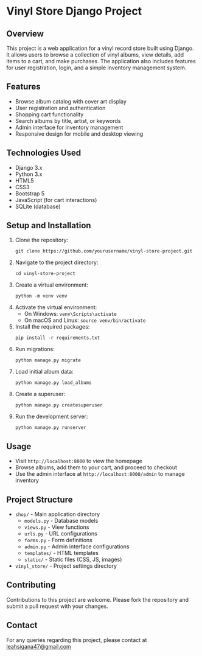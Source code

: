 # Vinyl Store Django Project

## Overview
This project is a web application for a vinyl record store built using Django. It allows users to browse a collection of vinyl albums, view details, add items to a cart, and make purchases. The application also includes features for user registration, login, and a simple inventory management system.

## Features
- Browse album catalog with cover art display
- User registration and authentication
- Shopping cart functionality
- Search albums by title, artist, or keywords
- Admin interface for inventory management
- Responsive design for mobile and desktop viewing

## Technologies Used
- Django 3.x
- Python 3.x
- HTML5
- CSS3
- Bootstrap 5
- JavaScript (for cart interactions)
- SQLite (database)

## Setup and Installation
1. Clone the repository:
   ```
   git clone https://github.com/yourusername/vinyl-store-project.git
   ```
2. Navigate to the project directory:
   ```
   cd vinyl-store-project
   ```
3. Create a virtual environment:
   ```
   python -m venv venv
   ```
4. Activate the virtual environment:
   - On Windows: `venv\Scripts\activate`
   - On macOS and Linux: `source venv/bin/activate`
5. Install the required packages:
   ```
   pip install -r requirements.txt
   ```
6. Run migrations:
   ```
   python manage.py migrate
   ```
7. Load initial album data:
   ```
   python manage.py load_albums
   ```
8. Create a superuser:
   ```
   python manage.py createsuperuser
   ```
9. Run the development server:
   ```
   python manage.py runserver
   ```

## Usage
- Visit `http://localhost:8000` to view the homepage
- Browse albums, add them to your cart, and proceed to checkout
- Use the admin interface at `http://localhost:8000/admin` to manage inventory

## Project Structure
- `shop/` - Main application directory
  - `models.py` - Database models
  - `views.py` - View functions
  - `urls.py` - URL configurations
  - `forms.py` - Form definitions
  - `admin.py` - Admin interface configurations
  - `templates/` - HTML templates
  - `static/` - Static files (CSS, JS, images)
- `vinyl_store/` - Project settings directory

## Contributing
Contributions to this project are welcome. Please fork the repository and submit a pull request with your changes.
## Contact
For any queries regarding this project, please contact at leahsigana47@gmail.com
